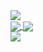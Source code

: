 <div>
  <a
    href="https://www.linkedin.com/in/rafaelpapastamatiou"
    target="_blank"
  >
    <img 
      src="https://img.shields.io/badge/LinkedIn-0077B5?style=for-the-badge&logo=linkedin&logoColor=white"
    />
  </a>
</div>
<div>
  <a href="https://github.com/anuraghazra/github-readme-stats">
  <img align="center" src="https://github-readme-stats-ochre-seven.vercel.app/api?username=rafaelpapastamatiou&count_private=true&show_icons=true&theme=radical" />
</a>
<a href="https://github.com/anuraghazra/github-readme-stats">
  <img align="center" src="https://github-readme-stats-ochre-seven.vercel.app/api/top-langs/?username=rafaelpapastamatiou&layout=compact&theme=radical&langs_count=10" />
</a>
 </div>
<a href="https://github.com/anuraghazra/github-readme-stats">
  <img align="center" src="https://github-readme-stats-ochre-seven.vercel.app/api/wakatime?username=rafaelpapastamatiou&layout=compact&theme=radical" />
</a>
